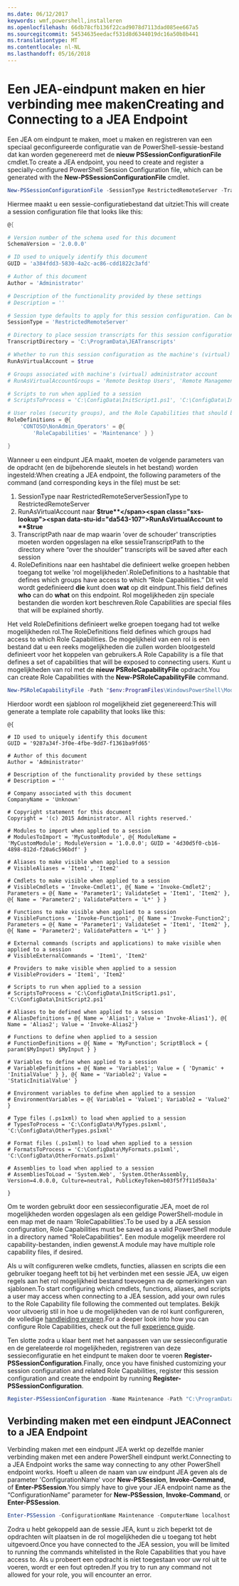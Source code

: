 ```yaml
---
ms.date: 06/12/2017
keywords: wmf,powershell,installeren
ms.openlocfilehash: 66db78cfb136f22cad9078d7113dad085ee667a5
ms.sourcegitcommit: 54534635eedacf531d8d6344019dc16a50b8b441
ms.translationtype: MT
ms.contentlocale: nl-NL
ms.lasthandoff: 05/16/2018
---
```

# <a name="creating-and-connecting-to-a-jea-endpoint"></a><span data-ttu-id="da543-102">Een JEA-eindpunt maken en hier verbinding mee maken</span><span class="sxs-lookup"><span data-stu-id="da543-102">Creating and Connecting to a JEA Endpoint</span></span>
<span data-ttu-id="da543-103">Een JEA om eindpunt te maken, moet u maken en registreren van een speciaal geconfigureerde configuratie van de PowerShell-sessie-bestand dat kan worden gegenereerd met de **nieuw PSSessionConfigurationFile** cmdlet.</span><span class="sxs-lookup"><span data-stu-id="da543-103">To create a JEA endpoint, you need to create and register a specially-configured PowerShell Session Configuration file, which can be generated with the **New-PSSessionConfigurationFile** cmdlet.</span></span>

```powershell
New-PSSessionConfigurationFile -SessionType RestrictedRemoteServer -TranscriptDirectory "C:\ProgramData\JEATranscripts" -RunAsVirtualAccount -RoleDefinitions @{ 'CONTOSO\NonAdmin_Operators' = @{ RoleCapabilities = 'Maintenance' }} -Path "$env:ProgramData\JEAConfiguration\Demo.pssc"
```

<span data-ttu-id="da543-104">Hiermee maakt u een sessie-configuratiebestand dat uitziet:</span><span class="sxs-lookup"><span data-stu-id="da543-104">This will create a session configuration file that looks like this:</span></span>
```powershell
@{

# Version number of the schema used for this document
SchemaVersion = '2.0.0.0'

# ID used to uniquely identify this document
GUID = 'a384fdd3-5830-4a2c-ac86-cdd1822c3afd'

# Author of this document
Author = 'Administrator'

# Description of the functionality provided by these settings
# Description = ''

# Session type defaults to apply for this session configuration. Can be 'RestrictedRemoteServer' (recommended), 'Empty', or 'Default'
SessionType = 'RestrictedRemoteServer'

# Directory to place session transcripts for this session configuration
TranscriptDirectory = 'C:\ProgramData\JEATranscripts'

# Whether to run this session configuration as the machine's (virtual) administrator account
RunAsVirtualAccount = $true

# Groups associated with machine's (virtual) administrator account
# RunAsVirtualAccountGroups = 'Remote Desktop Users', 'Remote Management Users'

# Scripts to run when applied to a session
# ScriptsToProcess = 'C:\ConfigData\InitScript1.ps1', 'C:\ConfigData\InitScript2.ps1'

# User roles (security groups), and the Role Capabilities that should be applied to them when applied to a session
RoleDefinitions = @{
    'CONTOSO\NonAdmin_Operators' = @{
        'RoleCapabilities' = 'Maintenance' } }

}
```
<span data-ttu-id="da543-105">Wanneer u een eindpunt JEA maakt, moeten de volgende parameters van de opdracht (en de bijbehorende sleutels in het bestand) worden ingesteld:</span><span class="sxs-lookup"><span data-stu-id="da543-105">When creating a JEA endpoint, the following parameters of the command (and corresponding keys in the file) must be set:</span></span>
1.  <span data-ttu-id="da543-106">SessionType naar RestrictedRemoteServer</span><span class="sxs-lookup"><span data-stu-id="da543-106">SessionType to RestrictedRemoteServer</span></span>
2.  <span data-ttu-id="da543-107">RunAsVirtualAccount naar **$true**</span><span class="sxs-lookup"><span data-stu-id="da543-107">RunAsVirtualAccount to **$true**</span></span>
3.  <span data-ttu-id="da543-108">TranscriptPath naar de map waarin 'over de schouder' transcripties moeten worden opgeslagen na elke sessie</span><span class="sxs-lookup"><span data-stu-id="da543-108">TranscriptPath to the directory where “over the shoulder” transcripts will be saved after each session</span></span>
4.  <span data-ttu-id="da543-109">RoleDefinitions naar een hashtabel die definieert welke groepen hebben toegang tot welke 'rol mogelijkheden'.</span><span class="sxs-lookup"><span data-stu-id="da543-109">RoleDefinitions to a hashtable that defines which groups have access to which “Role Capabilities.”</span></span>  <span data-ttu-id="da543-110">Dit veld wordt gedefinieerd **die** kunt doen **wat** op dit eindpunt.</span><span class="sxs-lookup"><span data-stu-id="da543-110">This field defines **who** can do **what** on this endpoint.</span></span>   <span data-ttu-id="da543-111">Rol mogelijkheden zijn speciale bestanden die worden kort beschreven.</span><span class="sxs-lookup"><span data-stu-id="da543-111">Role Capabilities are special files that will be explained shortly.</span></span>


<span data-ttu-id="da543-112">Het veld RoleDefinitions definieert welke groepen toegang had tot welke mogelijkheden rol.</span><span class="sxs-lookup"><span data-stu-id="da543-112">The RoleDefinitions field defines which groups had access to which Role Capabilities.</span></span>  <span data-ttu-id="da543-113">De mogelijkheid van een rol is een bestand dat u een reeks mogelijkheden die zullen worden blootgesteld definieert voor het koppelen van gebruikers.</span><span class="sxs-lookup"><span data-stu-id="da543-113">A Role Capability is a file that defines a set of capabilities that will be exposed to connecting users.</span></span>  <span data-ttu-id="da543-114">Kunt u mogelijkheden van rol met de **nieuw PSRoleCapabilityFile** opdracht.</span><span class="sxs-lookup"><span data-stu-id="da543-114">You can create Role Capabilities with the **New-PSRoleCapabilityFile** command.</span></span>

```powershell
New-PSRoleCapabilityFile -Path "$env:ProgramFiles\WindowsPowerShell\Modules\DemoModule\RoleCapabilities\Maintenance.psrc"
```

<span data-ttu-id="da543-115">Hierdoor wordt een sjabloon rol mogelijkheid ziet gegenereerd:</span><span class="sxs-lookup"><span data-stu-id="da543-115">This will generate a template role capability that looks like this:</span></span>
```
@{

# ID used to uniquely identify this document
GUID = '9287a34f-3f0e-4fbe-9dd7-f1361ba9fd65'

# Author of this document
Author = 'Administrator'

# Description of the functionality provided by these settings
# Description = ''

# Company associated with this document
CompanyName = 'Unknown'

# Copyright statement for this document
Copyright = '(c) 2015 Administrator. All rights reserved.'

# Modules to import when applied to a session
# ModulesToImport = 'MyCustomModule', @{ ModuleName = 'MyCustomModule'; ModuleVersion = '1.0.0.0'; GUID = '4d30d5f0-cb16-4898-812d-f20a6c596bdf' }

# Aliases to make visible when applied to a session
# VisibleAliases = 'Item1', 'Item2'

# Cmdlets to make visible when applied to a session
# VisibleCmdlets = 'Invoke-Cmdlet1', @{ Name = 'Invoke-Cmdlet2'; Parameters = @{ Name = 'Parameter1'; ValidateSet = 'Item1', 'Item2' }, @{ Name = 'Parameter2'; ValidatePattern = 'L*' } }

# Functions to make visible when applied to a session
# VisibleFunctions = 'Invoke-Function1', @{ Name = 'Invoke-Function2'; Parameters = @{ Name = 'Parameter1'; ValidateSet = 'Item1', 'Item2' }, @{ Name = 'Parameter2'; ValidatePattern = 'L*' } }

# External commands (scripts and applications) to make visible when applied to a session
# VisibleExternalCommands = 'Item1', 'Item2'

# Providers to make visible when applied to a session
# VisibleProviders = 'Item1', 'Item2'

# Scripts to run when applied to a session
# ScriptsToProcess = 'C:\ConfigData\InitScript1.ps1', 'C:\ConfigData\InitScript2.ps1'

# Aliases to be defined when applied to a session
# AliasDefinitions = @{ Name = 'Alias1'; Value = 'Invoke-Alias1'}, @{ Name = 'Alias2'; Value = 'Invoke-Alias2'}

# Functions to define when applied to a session
# FunctionDefinitions = @{ Name = 'MyFunction'; ScriptBlock = { param($MyInput) $MyInput } }

# Variables to define when applied to a session
# VariableDefinitions = @{ Name = 'Variable1'; Value = { 'Dynamic' + 'InitialValue' } }, @{ Name = 'Variable2'; Value = 'StaticInitialValue' }

# Environment variables to define when applied to a session
# EnvironmentVariables = @{ Variable1 = 'Value1'; Variable2 = 'Value2' }

# Type files (.ps1xml) to load when applied to a session
# TypesToProcess = 'C:\ConfigData\MyTypes.ps1xml', 'C:\ConfigData\OtherTypes.ps1xml'

# Format files (.ps1xml) to load when applied to a session
# FormatsToProcess = 'C:\ConfigData\MyFormats.ps1xml', 'C:\ConfigData\OtherFormats.ps1xml'

# Assemblies to load when applied to a session
# AssembliesToLoad = 'System.Web', 'System.OtherAssembly, Version=4.0.0.0, Culture=neutral, PublicKeyToken=b03f5f7f11d50a3a'

}

```
<span data-ttu-id="da543-116">Om te worden gebruikt door een sessieconfiguratie JEA, moet de rol mogelijkheden worden opgeslagen als een geldige PowerShell-module in een map met de naam 'RoleCapabilities'.</span><span class="sxs-lookup"><span data-stu-id="da543-116">To be used by a JEA session configuration, Role Capabilities must be saved as a valid PowerShell module in a directory named “RoleCapabilities”.</span></span> <span data-ttu-id="da543-117">Een module mogelijk meerdere rol capability-bestanden, indien gewenst.</span><span class="sxs-lookup"><span data-stu-id="da543-117">A module may have multiple role capability files, if desired.</span></span>

<span data-ttu-id="da543-118">Als u wilt configureren welke cmdlets, functies, aliassen en scripts die een gebruiker toegang heeft tot bij het verbinden met een sessie JEA, uw eigen regels aan het rol mogelijkheid bestand toevoegen na de opmerkingen van sjablonen.</span><span class="sxs-lookup"><span data-stu-id="da543-118">To start configuring which cmdlets, functions, aliases, and scripts a user may access when connecting to a JEA session, add your own rules to the Role Capability file following the commented out templates.</span></span> <span data-ttu-id="da543-119">Bekijk voor uitvoerig stil in hoe u de mogelijkheden van de rol kunt configureren, de volledige [handleiding ervaren](http://aka.ms/JEA).</span><span class="sxs-lookup"><span data-stu-id="da543-119">For a deeper look into how you can configure Role Capabilities, check out the full [experience guide](http://aka.ms/JEA).</span></span>

<span data-ttu-id="da543-120">Ten slotte zodra u klaar bent met het aanpassen van uw sessieconfiguratie en de gerelateerde rol mogelijkheden, registreren van deze sessieconfiguratie en het eindpunt te maken door te voeren **Register-PSSessionConfiguration**.</span><span class="sxs-lookup"><span data-stu-id="da543-120">Finally, once you have finished customizing your session configuration and related Role Capabilities, register this session configuration and create the endpoint by running **Register-PSSessionConfiguration**.</span></span>

```powershell
Register-PSSessionConfiguration -Name Maintenance -Path "C:\ProgramData\JEAConfiguration\Demo.pssc"
```

## <a name="connect-to-a-jea-endpoint"></a><span data-ttu-id="da543-121">Verbinding maken met een eindpunt JEA</span><span class="sxs-lookup"><span data-stu-id="da543-121">Connect to a JEA Endpoint</span></span>
<span data-ttu-id="da543-122">Verbinding maken met een eindpunt JEA werkt op dezelfde manier verbinding maken met een andere PowerShell eindpunt werkt.</span><span class="sxs-lookup"><span data-stu-id="da543-122">Connecting to a JEA Endpoint works the same way connecting to any other PowerShell endpoint works.</span></span>  <span data-ttu-id="da543-123">Hoeft u alleen de naam van uw eindpunt JEA geven als de parameter 'ConfigurationName' voor **New-PSSession**, **Invoke-Command**, of **Enter-PSSession**.</span><span class="sxs-lookup"><span data-stu-id="da543-123">You simply have to give your JEA endpoint name as the “ConfigurationName” parameter for **New-PSSession**, **Invoke-Command**, or **Enter-PSSession**.</span></span>

```powershell
Enter-PSSession -ConfigurationName Maintenance -ComputerName localhost
```
<span data-ttu-id="da543-124">Zodra u hebt gekoppeld aan de sessie JEA, kunt u zich beperkt tot de opdrachten wilt plaatsen in de rol mogelijkheden die u toegang tot hebt uitgevoerd.</span><span class="sxs-lookup"><span data-stu-id="da543-124">Once you have connected to the JEA session, you will be limited to running the commands whitelisted in the Role Capabilities that you have access to.</span></span> <span data-ttu-id="da543-125">Als u probeert een opdracht is niet toegestaan voor uw rol uit te voeren, wordt er een fout optreden.</span><span class="sxs-lookup"><span data-stu-id="da543-125">If you try to run any command not allowed for your role, you will encounter an error.</span></span>
